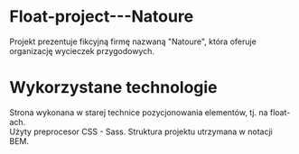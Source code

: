 # Float-project---Natoure
Projekt prezentuje fikcyjną firmę nazwaną "Natoure", która oferuje organizację wycieczek przygodowych.

# Wykorzystane technologie
Strona wykonana w starej technice pozycjonowania elementów, tj. na float-ach.\
Użyty preprocesor CSS - Sass. Struktura projektu utrzymana w notacji BEM. 
